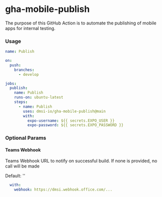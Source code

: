 # gha-mobile-publish

The purpose of this GitHub Action is to automate the publishing of mobile apps for
internal testing.

### Usage

```yaml
name: Publish

on:
  push:
    branches:
      - develop

jobs:
  publish:
    name: Publish
    runs-on: ubuntu-latest
    steps:
      - name: Publish
        uses: dmsi-io/gha-mobile-publish@main
        with:
          expo-username: ${{ secrets.EXPO_USER }}
          expo-password: ${{ secrets.EXPO_PASSWORD }}
```

### Optional Params

#### Teams Webhook

Teams Webhook URL to notify on successful build. If none is provided, no call will be made

Default: ''

```yaml
  with:
    webhook: https://dmsi.webhook.office.com/...
```
